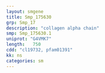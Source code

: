 ```yaml
---
layout: smgene
title: Smp_175630
grp: Smp_17
description: "collagen alpha chain"
smp: Smp_175630.1
uniprot: "G4VMK7"
length:   750
cdd: "cl19732, pfam01391"
kk: ns
categories: sm
---
```


